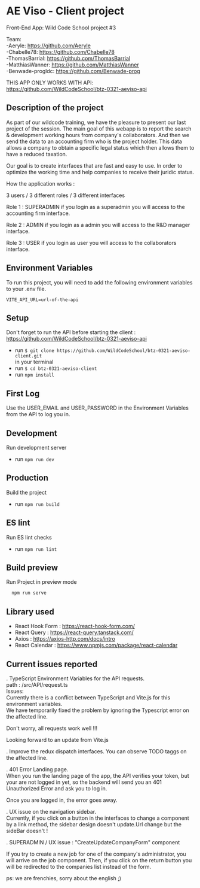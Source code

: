 # AE Viso - Client project

Front-End App: Wild Code School project #3

Team:  
 -Aeryle: https://github.com/Aeryle  
 -Chabelle78: https://github.com/Chabelle78  
 -ThomasBarrial: https://github.com/ThomasBarrial  
 -MatthiasWanner: https://github.com/MatthiasWanner  
 -Benwade-progldc: https://github.com/Benwade-prog

THIS APP ONLY WORKS WITH API: https://github.com/WildCodeSchool/btz-0321-aeviso-api

## Description of the project

As part of our wildcode training, we have the pleasure to present our last project of the session. The main goal of this webapp is to report the search & development working hours from company's collaborators. And then we send the data to an accounting firm who is the project holder. This data allows a company to obtain a specific legal status which then allows them to have a reduced taxation.

Our goal is to create interfaces that are fast and easy to use. In order to optimize the working time and help companies to receive their juridic status.

How the application works :

3 users / 3 different roles / 3 different interfaces

Role 1 : SUPERADMIN if you login as a superadmin you will access to the accounting firm interface.

Role 2 : ADMIN if you login as a admin you will access to the R&D manager interface.

Role 3 : USER if you login as user you will access to the collaborators interface.

## Environment Variables

To run this project, you will need to add the following environment variables to your .env file.

`VITE_API_URL=url-of-the-api`

## Setup

Don't forget to run the API before starting the client : https://github.com/WildCodeSchool/btz-0321-aeviso-api

- run `$ git clone https://github.com/WildCodeSchool/btz-0321-aeviso-client.git`  
  in your terminal
- run `$ cd btz-0321-aeviso-client`
- run `npm install `

## First Log

Use the USER_EMAIL and USER_PASSWORD in the Environment Variables from the API to log you in.

## Development

Run development server

- run `npm run dev`

## Production

Build the project

- run `npm run build`

## ES lint

Run ES lint checks

- run `npm run lint`

## Build preview

Run Project in preview mode

```bash
  npm run serve
```

## Library used

- React Hook Form : https://react-hook-form.com/
- React Query : https://react-query.tanstack.com/
- Axios : https://axios-http.com/docs/intro
- React Calendar : https://www.npmjs.com/package/react-calendar

## Current issues reported

. TypeScript Environment Variables for the API requests.  
path : /src/API/request.ts  
Issues:  
Currently there is a conflict between TypeScript and Vite.js for this environment variables.  
We have temporarily fixed the problem by ignoring the Typescript error on the affected line.

Don't worry, all requests work well !!!

Looking forward to an update from Vite.js

. Improve the redux dispatch interfaces. You can observe TODO taggs on the affected line.

. 401 Error Landing page.  
When you run the landing page of the app, the API verifies your token, but your are not logged in yet, so the backend will send you an 401 Unauthorized Error and ask you to log in.

Once you are logged in, the error goes away.

. UX issue on the navigation sidebar.  
Currently, if you click on a button in the interfaces to change a component by a link method, the sidebar design doesn't update.Url change but the sideBar doesn't !

. SUPERADMIN / UX issue : "CreateUpdateCompanyForm" component

If you try to create a new job for one of the company's administrator, you will arrive on the job component.
Then, if you click on the return button you will be redirected to the companies list instead of the form.

ps: we are frenchies, sorry about the english ;)
